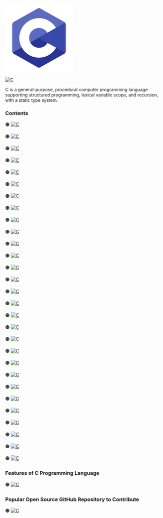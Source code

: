 ![C-logo](https://github.com/shafiunmiraz0/C-Crash-Course/blob/main/Asset/c-programming.png)

[![C](https://img.shields.io/badge/C%20Programming-Language-blue?style=for-the-badge)](https://en.wikipedia.org/wiki/C_(programming_language))


C is a general-purpose, procedural computer programming language supporting structured programming, lexical variable scope, and recursion, with a static type system.

### Contents

🟠 [![C](https://img.shields.io/badge/Introduction%20of-C%20Programming%20Language-blue?style=flat)](https://github.com/shafiunmiraz0/C-Crash-Course/tree/main/Introduction)

🟠 [![C](https://img.shields.io/badge/Windows-Setup-blue?style=flat)](https://github.com/shafiunmiraz0/C-Crash-Course/tree/main/Setup)

🟠 [![C](https://img.shields.io/badge/Hello-World-blue?style=flat)](https://github.com/shafiunmiraz0/C-Crash-Course/tree/main/Hello%20World)

🟠 [![C](https://img.shields.io/badge/Drawing%20a-Shape-blue?style=flat)](https://github.com/shafiunmiraz0/C-Crash-Course/tree/main/Drawing%20a%20Shape)

🟠 [![C](https://img.shields.io/badge/Introduction%20of-Variables-blue?style=flat)](https://github.com/shafiunmiraz0/C-Crash-Course/tree/main/Variables)

🟠 [![C](https://img.shields.io/badge/Data-Types-blue?style=flat)](https://github.com/shafiunmiraz0/C-Crash-Course/tree/main/Data%20Types)

🟠 [![C](https://img.shields.io/badge/printf-Statement-blue?style=flat)](https://github.com/shafiunmiraz0/C-Crash-Course/tree/main/Printf)

🟠 [![C](https://img.shields.io/badge/Working%20With-Numbers-blue?style=flat)](https://github.com/shafiunmiraz0/C-Crash-Course/tree/main/Working%20With%20Numbers)

🟠 [![C](https://img.shields.io/badge/Comments%20in-C%20Programming%20Language-blue?style=flat)](https://github.com/shafiunmiraz0/C-Crash-Course/tree/main/Comments)

🟠 [![C](https://img.shields.io/badge/Constants%20in-C%20Programming%20Language-blue?style=flat)](https://github.com/shafiunmiraz0/C-Crash-Course/tree/main/Constants)

🟠 [![C](https://img.shields.io/badge/Getting%20User-Input-blue?style=flat)](https://github.com/shafiunmiraz0/C-Crash-Course/tree/main/Getting%20User%20Input)

🟠 [![C](https://img.shields.io/badge/Building%20a-Basic%20Calculator-blue?style=flat)](https://github.com/shafiunmiraz0/C-Crash-Course/tree/main/Building%20a%20Basic%20Calculator)

🟠 [![C](https://img.shields.io/badge/Building%20a-Mad%20Libs%20Game-blue?style=flat)](https://github.com/shafiunmiraz0/C-Crash-Course/tree/main/Building%20a%20Mad%20Libs%20Game)

🟠 [![C](https://img.shields.io/badge/Introduction%20to-Arrays-blue?style=flat)](https://github.com/shafiunmiraz0/C-Crash-Course/tree/main/Arrays)

🟠 [![C](https://img.shields.io/badge/Introduction%20to-Functions-blue?style=flat)](https://github.com/shafiunmiraz0/C-Crash-Course/tree/main/Functions)

🟠 [![C](https://img.shields.io/badge/Return-Statement-blue?style=flat)](https://github.com/shafiunmiraz0/C-Crash-Course/tree/main/Return%20Statements)

🟠 [![C](https://img.shields.io/badge/If-Statements-blue?style=flat)](https://github.com/shafiunmiraz0/C-Crash-Course/tree/main/If%20Statements)

🟠 [![C](https://img.shields.io/badge/Building%20a-Better%20Calculator-blue?style=flat)](https://github.com/shafiunmiraz0/C-Crash-Course/tree/main/Building%20a%20Better%20Calculator)

🟠 [![C](https://img.shields.io/badge/Switch-Statements-blue?style=flat)](https://github.com/shafiunmiraz0/C-Crash-Course/tree/main/Swittch%20Statements)

🟠 [![C](https://img.shields.io/badge/Introduction%20to-Structs-blue?style=flat)](https://github.com/shafiunmiraz0/C-Crash-Course/tree/main/Structs)

🟠 [![C](https://img.shields.io/badge/While-Loops-blue?style=flat)](https://github.com/shafiunmiraz0/C-Crash-Course/tree/main/While%20Loops)

🟠 [![C](https://img.shields.io/badge/Building%20a-Guessing%20Game-blue?style=flat)](https://github.com/shafiunmiraz0/C-Crash-Course/tree/main/Building%20a%20Guessing%20Game)

🟠 [![C](https://img.shields.io/badge/For-Loops-blue?style=flat)](https://github.com/shafiunmiraz0/C-Crash-Course/tree/main/For%20Loops)

🟠 [![C](https://img.shields.io/badge/2D%20Arrays-&%20Nested%20Loops-blue?style=flat)](https://github.com/shafiunmiraz0/C-Crash-Course/tree/main/2D%20Arrays%20%26%20Nested%20Loops)

🟠 [![C](https://img.shields.io/badge/Memory-Addresses-blue?style=flat)](https://github.com/shafiunmiraz0/C-Crash-Course/tree/main/Memory%20Addresses)

🟠 [![C](https://img.shields.io/badge/Introduction%20to-Pointers-blue?style=flat)](https://github.com/shafiunmiraz0/C-Crash-Course/tree/main/Pointers)

🟠 [![C](https://img.shields.io/badge/Dereferencing-Pointers-blue?style=flat)](https://github.com/shafiunmiraz0/C-Crash-Course/tree/main/Dereferencing%20Pointers)

🟠 [![C](https://img.shields.io/badge/Writing-Files-blue?style=flat)](https://github.com/shafiunmiraz0/C-Crash-Course/tree/main/Writing%20Files)

🟠 [![C](https://img.shields.io/badge/Reading-Files-blue?style=flat)](https://github.com/shafiunmiraz0/C-Crash-Course/tree/main/Reading%20Files)

### Features of C Programming Language

🟠 [![C](https://img.shields.io/badge/System-Programming-blue?style=flat)]()

### Popular Open Source GitHub Repository to Contribute

🟠 [![C](https://img.shields.io/badge/Linux-Kernel-blue?style=flat)](https://github.com/torvalds/linux)

